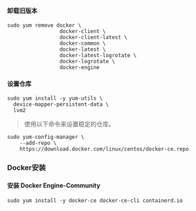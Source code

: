 #### 卸载旧版本
 ```
 sudo yum remove docker \
                  docker-client \
                  docker-client-latest \
                  docker-common \
                  docker-latest \
                  docker-latest-logrotate \
                  docker-logrotate \
                  docker-engine
```

#### 设置仓库
```
sudo yum install -y yum-utils \
  device-mapper-persistent-data \
  lvm2
```  

>使用以下命令来设置稳定的仓库。
```
sudo yum-config-manager \
    --add-repo \
    https://download.docker.com/linux/centos/docker-ce.repo
```

### Docker安装
#### 安装 Docker Engine-Community
```
sudo yum install -y docker-ce docker-ce-cli containerd.io
```
